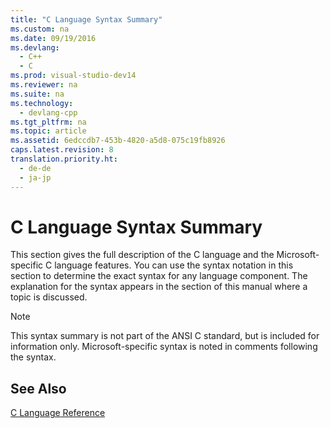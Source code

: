 ```yaml
---
title: "C Language Syntax Summary"
ms.custom: na
ms.date: 09/19/2016
ms.devlang: 
  - C++
  - C
ms.prod: visual-studio-dev14
ms.reviewer: na
ms.suite: na
ms.technology: 
  - devlang-cpp
ms.tgt_pltfrm: na
ms.topic: article
ms.assetid: 6edccdb7-453b-4820-a5d8-075c19fb8926
caps.latest.revision: 8
translation.priority.ht: 
  - de-de
  - ja-jp
---
```

# C Language Syntax Summary
This section gives the full description of the C language and the Microsoft-specific C language features. You can use the syntax notation in this section to determine the exact syntax for any language component. The explanation for the syntax appears in the section of this manual where a topic is discussed.  
  
> [!NOTE]
>  This syntax summary is not part of the ANSI C standard, but is included for information only. Microsoft-specific syntax is noted in comments following the syntax.  
  
## See Also  
 [C Language Reference](../vs140/C-Language-Reference.md)